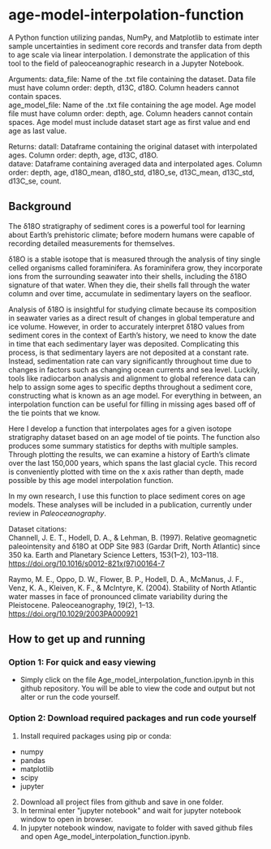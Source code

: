 # age-model-interpolation-function
A Python function utilizing pandas, NumPy, and Matplotlib to estimate inter sample uncertainties in sediment core records and transfer data from depth to age scale via linear interpolation. I demonstrate the application of this tool to the field of paleoceanographic research in a Jupyter Notebook.

Arguments:
data_file: Name of the .txt file containing the dataset. Data file must have column order: 
depth, d13C, d18O. Column headers cannot contain spaces.  
age_model_file: Name of the .txt file containing the age model. Age model file must have column order:
depth, age. Column headers cannot contain spaces. Age model must include dataset start age as first value and end age as last value.

Returns:
datall: Dataframe containing the original dataset with interpolated ages. Column order:
depth, age, d13C, d18O.  
datave: Dataframe containing averaged data and interpolated ages. Column order:
depth, age, d18O_mean, d18O_std, d18O_se, d13C_mean, d13C_std, d13C_se, count.


## Background

The δ18O stratigraphy of sediment cores is a powerful tool for learning about Earth’s prehistoric climate; before modern humans were capable of recording detailed measurements for themselves.

δ18O is a stable isotope that is measured through the analysis of tiny single celled organisms called foraminifera. As foraminifera grow, they incorporate ions from the surrounding seawater into their shells, including the δ18O signature of that water. When they die, their shells fall through the water column and over time, accumulate in sedimentary layers on the seafloor.

Analysis of δ18O is insightful for studying climate because its composition in seawater varies as a direct result of changes in global temperature and ice volume. However, in order to accurately interpret δ18O values from sediment cores in the context of Earth’s history, we need to know the date in time that each sedimentary layer was deposited. Complicating this process, is that sedimentary layers are not deposited at a constant rate. Instead, sedimentation rate can vary significantly throughout time due to changes in factors such as changing ocean currents and sea level. Luckily, tools like radiocarbon analysis and alignment to global reference data can help to assign some ages to specific depths throughout a sediment core, constructing what is known as an age model. For everything in between, an interpolation function can be useful for filling in missing ages based off of the tie points that we know.

Here I develop a function that interpolates ages for a given isotope stratigraphy dataset based on an age model of tie points. The function also produces some summary statistics for depths with multiple samples. Through plotting the results, we can examine a history of Earth’s climate over the last 150,000 years, which spans the last glacial cycle. This record is conveniently plotted with time on the x axis rather than depth, made possible by this age model interpolation function.

In my own research, I use this function to place sediment cores on age models. These analyses will be included in a publication, currently under review in *Paleoceanography*.

Dataset citations:  
Channell, J. E. T., Hodell, D. A., & Lehman, B. (1997). Relative geomagnetic paleointensity and δ18O at ODP Site 983 (Gardar Drift, North Atlantic) since 350 ka. Earth and Planetary Science Letters, 153(1–2), 103–118. https://doi.org/10.1016/s0012-821x(97)00164-7

Raymo, M. E., Oppo, D. W., Flower, B. P., Hodell, D. A., McManus, J. F., Venz, K. A., Kleiven, K. F., & McIntyre, K. (2004). Stability of North Atlantic water masses in face of pronounced climate variability during the Pleistocene. Paleoceanography, 19(2), 1–13. https://doi.org/10.1029/2003PA000921

## How to get up and running
### Option 1: For quick and easy viewing  
- Simply click on the file Age_model_interpolation_function.ipynb in this github repository. You will be able to view the code and output but not alter or run the code yourself.

### Option 2: Download required packages and run code yourself

1) Install required packages using pip or conda:
- numpy
- pandas
- matplotlib
- scipy
- jupyter

2) Download all project files from github and save in one folder.  
3) In terminal enter "jupyter notebook" and wait for jupyter notebook window to open in browser.  
4) In jupyter notebook window, navigate to folder with saved github files and open Age_model_interpolation_function.ipynb.



